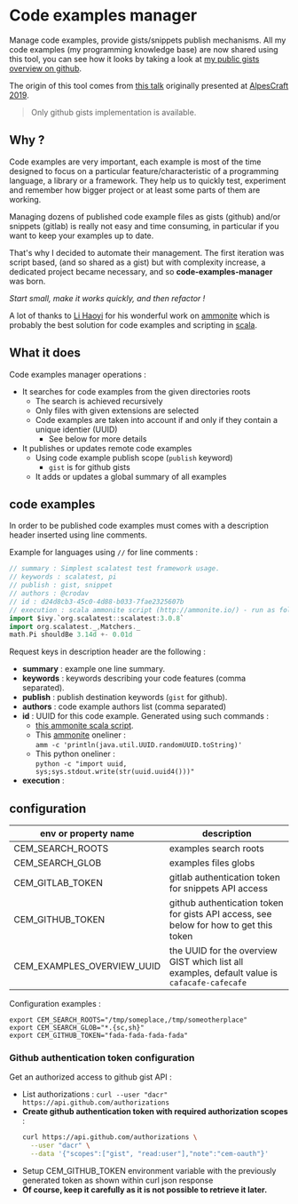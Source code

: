 # Code examples manager

Manage code examples, provide gists/snippets publish mechanisms.
All my code examples (my programming knowledge base) are now shared using this tool,
you can see how it looks by taking a look at
[my public gists overview on github](https://gist.github.com/c071a7b7d3de633281cbe84a34be47f1). 

The origin of this tool comes from [this talk](https://www.youtube.com/watch?v=61AGIBdG7YE)
originally presented at [AlpesCraft 2019](https://www.alpescraft.fr/edition_2019/).

> Only github gists implementation is available.

## Why ?

Code examples are very important, each example is most of the time designed to focus
on a particular feature/characteristic of a programming language, a library or a framework.
They help us to quickly test, experiment and remember how bigger project or at least some
parts of them are working. 

Managing dozens of published code example files as gists (github) and/or snippets (gitlab)
is really not easy and time consuming, in particular if you want to keep your examples
up to date.

That's why I decided to automate their management. The first iteration was script based,
(and so shared as a gist) but with complexity increase, a dedicated project became 
necessary, and so **code-examples-manager** was born.

_Start small, make it works quickly, and then refactor !_

A lot of thanks to [Li Haoyi](https://github.com/lihaoyi) for his wonderful work on
[ammonite](http://ammonite.io/) which is probably the best solution for code examples and scripting
in [scala](https://www.scala-lang.org/).

## What it does

Code examples manager operations :
- It searches for code examples from the given directories roots
  - The search is achieved recursively
  - Only files with given extensions are selected
  - Code examples are taken into account if and only if they contain a unique identier (UUID)
    - See below for more details
- It publishes or updates remote code examples
  - Using code example publish scope (`publish` keyword)
    - `gist` is for github gists
  - It adds or updates a global summary of all examples

## code examples 

In order to be published code examples must comes with a description header
inserted using line comments.

Example for languages using `//` for line comments :
```scala
// summary : Simplest scalatest test framework usage.
// keywords : scalatest, pi
// publish : gist, snippet
// authors : @crodav
// id : d24d8cb3-45c0-4d88-b033-7fae2325607b
// execution : scala ammonite script (http://ammonite.io/) - run as follow 'amm scriptname.sc'
import $ivy.`org.scalatest::scalatest:3.0.8`
import org.scalatest._,Matchers._
math.Pi shouldBe 3.14d +- 0.01d
```

Request keys in description header are the following :
- **summary** : example one line summary.
- **keywords** : keywords describing your code features (comma separated).
- **publish** : publish destination keywords (`gist` for github).
- **authors** : code example authors list (comma separated)
- **id** : UUID for this code example. Generated using such commands :
  - [this ammonite scala script](https://gist.github.com/dacr/87c9636a6d25787d7c274b036d2a8aad).
  - This [ammonite](https://ammonite.io/) oneliner :  
    `amm -c 'println(java.util.UUID.randomUUID.toString)'`
  - This python oneliner :  
    `python -c "import uuid, sys;sys.stdout.write(str(uuid.uuid4()))"`
- **execution** : 

## configuration

|env or property name       | description
|---------------------------|----------------
|CEM_SEARCH_ROOTS           | examples search roots
|CEM_SEARCH_GLOB            | examples files globs
|CEM_GITLAB_TOKEN           | gitlab authentication token for snippets API access
|CEM_GITHUB_TOKEN           | github authentication token for gists API access, see below for how to get this token
|CEM_EXAMPLES_OVERVIEW_UUID | the UUID for the overview GIST which list all examples, default value is `cafacafe-cafecafe`

Configuration examples :
```shell
export CEM_SEARCH_ROOTS="/tmp/someplace,/tmp/someotherplace"
export CEM_SEARCH_GLOB="*.{sc,sh}"
export CEM_GITHUB_TOKEN="fada-fada-fada-fada"
```

### Github authentication token configuration
Get an authorized access to github gist API :
- List authorizations : `curl --user "dacr" https://api.github.com/authorizations`
- **Create github authentication token with required authorization scopes** : 
  ```bash
  curl https://api.github.com/authorizations \
    --user "dacr" \
    --data '{"scopes":["gist", "read:user"],"note":"cem-oauth"}'
  ```
- Setup CEM_GITHUB_TOKEN environment variable with the previously generated token
  as shown within curl json response
- **Of course, keep it carefully as it is not possible to retrieve it later.**
